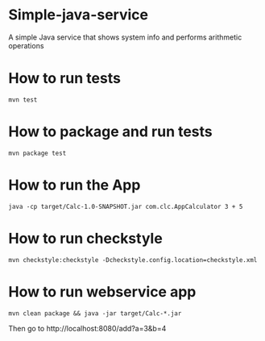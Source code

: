 # Simple-java-service
A simple Java service that shows system info and performs arithmetic operations

# How to run tests
```
mvn test
```
# How to package and run tests
```
mvn package test
```
# How to run the App
```
java -cp target/Calc-1.0-SNAPSHOT.jar com.clc.AppCalculator 3 + 5
```
# How to run checkstyle
```
mvn checkstyle:checkstyle -Dcheckstyle.config.location=checkstyle.xml
```

# How to run webservice app
```
mvn clean package && java -jar target/Calc-*.jar
```
Then go to http://localhost:8080/add?a=3&b=4
